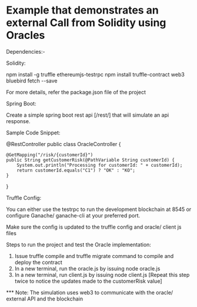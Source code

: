 # Example that demonstrates an external Call from Solidity using Oracles

Dependencies:-

Solidity:

npm install -g truffle ethereumjs-testrpc
npm install truffle-contract web3 bluebird fetch --save

For more details, refer the package.json file of the project

Spring Boot:

Create a simple spring boot rest api [/rest/<customerId>] that will simulate an api response.

Sample Code Snippet:

@RestController
public class OracleController {
	
	@GetMapping("/risk/{customerId}")
	public String getCustomerRisk(@PathVariable String customerId) {
		System.out.println("Processing for customerId: " + customerId);
		return customerId.equals("C1") ? "OK" : "KO";
	}

}

Truffle Config:

You can either use the testrpc to run the development blockchain at 8545 or configure Ganache/ ganache-cli at your preferred port. 

Make sure the config is updated to the truffle config and oracle/ client js files

Steps to run the project and test the Oracle implementation:

1. Issue truffle compile and truffle migrate command to compile and deploy the contract
2. In a new terminal, run the oracle.js by issuing node oracle.js
3. In a new terminal, run client.js by issuing node client.js [Repeat this step twice to notice the updates made to the customerRisk value]

*** Note: The simulation uses web3 to communicate with the oracle/ external API and the blockchain 